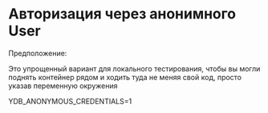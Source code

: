 # Авторизация через анонимного User

Предположение:

Это упрощенный вариант для локального тестирования, чтобы вы могли поднять контейнер рядом и ходить туда не меняя свой код, просто указав переменную окружения

YDB_ANONYMOUS_CREDENTIALS=1
